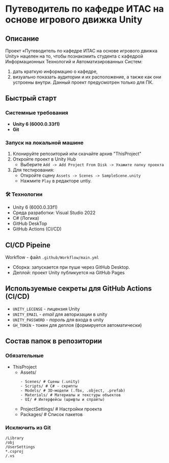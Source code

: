 # Путеводитель по кафедре ИТАС на основе игрового движка Unity

## Описание

Проект «Путеводитель по кафедре ИТАС на основе игрового движка Unity» нацелен на то, чтобы познакомить студента с кафедрой Информационных Технологий и Автоматизированных Систем:  
1.	дать краткую информацию о кафедре, 
2.	визуально показать аудитории и их расположение, а также как они устроены внутри.
Данный проект предусмотрен только для ПК.

## Быстрый старт

### Системные требования
- **Unity 6 (6000.0.33f1)**
- **Git**
  
### Запуск на локальной машине
1. Клонируйте репозиторий или скачайте архив "ThisProject"
2. Откройте проект в Unity Hub
   * Выберите `Add -> Add Project From Disk -> Укажите папку проекта`
3. Для тестирования:
   * Откройте сцену `Assets -> Scenes -> SampleScene.unity`
   * Нажмите `Play` в редакторе untiy.
     
### 🛠 Технологии
- Unity 6 (6000.0.33f1)
- Среда разработки: Visual Studio 2022
- C# (Логика)
- GitHub DeskTop
- GitHub Actions (CI/CD)

## CI/CD Pipeine
Workflow - файл `.github/Workflow/main.yml`
  * Сборка: запускается при пуше через GitHub Desktop.
  * Деплой: проект Unity публикуется на GitHub Pages

## Используемые секреты для GitHub Actions (CI/CD)
 * `UNITY_LECENSE` - лицензия Unity
 * `UNITY_EMAIL` - *email* для авторизации в unity
 * `UNITY_PASSWORD` - *пароль* для входа в unity
 * `GH_TOKEN` - токен для деплоя (формируется автоматически)

## Состав папок в репозитории
### **Обязательные**
- ThisProject
  - Assets/
    ```
    - Scenes/ # Сцены (.unity)
    - Scripts/ # C# - скрипты
    - Models/ # 3D-модели (.fbx, .object, .prefab)
    - Materials/ # Материалы и текстуры объектов
    - UI/ # Интерфейсы (шрифты и спрайты)
    ```
  - ProjectSettings/ # Настройки проекта
  - Packages/ # Список пакетов
    
### **Исключить из Git**
```
/Library
/obj
/UserSettings
*.csproj
/.vs
```
